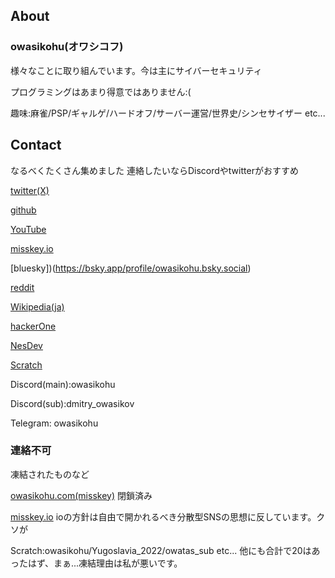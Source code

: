 ## About

### owasikohu(オワシコフ)

様々なことに取り組んでいます。今は主にサイバーセキュリティ

プログラミングはあまり得意ではありません:(

趣味:麻雀/PSP/ギャルゲ/ハードオフ/サーバー運営/世界史/シンセサイザー etc...

## Contact

なるべくたくさん集めました 連絡したいならDiscordやtwitterがおすすめ

[twitter(X)](https://x.com/owasikohu)

[github](https://github.com/owasikohu)

[YouTube](https://www.youtube.com/@owasikohu)

[misskey.io](https://misskey.io/@owasikov)

[bluesky])(https://bsky.app/profile/owasikohu.bsky.social)

[reddit](https://www.reddit.com/user/owasikohu/)

[Wikipedia(ja)](https://ja.wikipedia.org/wiki/%E5%88%A9%E7%94%A8%E8%80%85:Owaskohu)

[hackerOne](https://hackerone.com/owasikohu?type=user)

[NesDev](https://forums.nesdev.org/memberlist.php?mode=viewprofile&u=35634)

[Scratch](https://scratch.mit.edu/users/owatas/)

Discord(main):owasikohu

Discord(sub):dmitry_owasikov

Telegram: owasikohu

### 連絡不可

凍結されたものなど

[owasikohu.com(misskey)](https://owasikohu.com/@owasikohu) 閉鎖済み

[misskey.io](https://misskey.io/@owasikohu) ioの方針は自由で開かれるべき分散型SNSの思想に反しています。クソが

Scratch:owasikohu/Yugoslavia_2022/owatas_sub etc... 他にも合計で20はあったはず、まぁ...凍結理由は私が悪いです。
